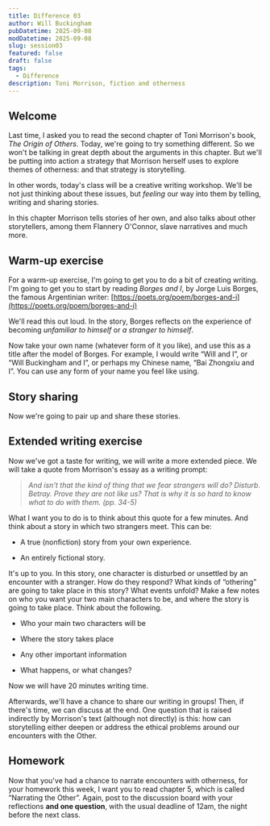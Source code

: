 ```yaml
---
title: Difference 03
author: Will Buckingham
pubDatetime: 2025-09-08
modDatetime: 2025-09-08
slug: session03
featured: false
draft: false
tags:
  - Difference
description: Toni Morrison, fiction and otherness
---
```

## Welcome

Last time, I asked you to read the second chapter of Toni Morrison's book, _The Origin of Others_. Today, we're going to try something different. So we won't be talking in great depth about the arguments in this chapter. But we'll be putting into action a strategy that Morrison herself uses to explore themes of otherness: and that strategy is storytelling.

In other words, today's class will be a creative writing workshop. We'll be not just thinking about these issues, but _feeling_ our way into them by telling, writing and sharing stories.

In this chapter Morrison tells stories of her own, and also talks about other storytellers, among them Flannery O'Connor, slave narratives and much more.

## Warm-up exercise

For a warm-up exercise, I'm going to get you to do a bit of creating writing. I'm going to get you to start by reading _Borges and I_, by Jorge Luis Borges, the famous Argentinian writer: [https://poets.org/poem/borges-and-i](https://poets.org/poem/borges-and-i)

We'll read this out loud. In the story, Borges reflects on the experience of becoming _unfamiliar to himself_ or _a stranger to himself_.

Now take your own name (whatever form of it you like), and use this as a title after the model of Borges. For example, I would write “Will and I”, or “Will Buckingham and I”, or perhaps my Chinese name, “Bai Zhongxiu and I”. You can use any form of your name you feel like using.

## Story sharing

Now we're going to pair up and share these stories.

## Extended writing exercise

Now we've got a taste for writing, we will write a more extended piece. We will take a quote from Morrison's essay as a writing prompt:

> _And isn't that the kind of thing that we fear strangers will do? Disturb. Betray. Prove they are not like us? That is why it is so hard to know what to do with them. (pp. 34-5)_

What I want you to do is to think about this quote for a few minutes. And think about a story in which two strangers meet. This can be:

*   A true (nonfiction) story from your own experience.
    
*   An entirely fictional story.
    

It's up to you. In this story, one character is disturbed or unsettled by an encounter with a stranger. How do they respond? What kinds of “othering” are going to take place in this story? What events unfold? Make a few notes on who you want your two main characters to be, and where the story is going to take place. Think about the following.

*   Who your main two characters will be
    
*   Where the story takes place
    
*   Any other important information
    
*   What happens, or what changes?
    

Now we will have 20 minutes writing time.

Afterwards, we'll have a chance to share our writing in groups! Then, if there's time, we can discuss at the end. One question that is raised indirectly by Morrison's text (although not directly) is this: how can storytelling either deepen or address the ethical problems around our encounters with the Other.

## Homework

Now that you've had a chance to narrate encounters with otherness, for your homework this week, I want you to read chapter 5, which is called “Narrating the Other”. Again, post to the discussion board with your reflections **and one question**, with the usual deadline of 12am, the night before the next class.
